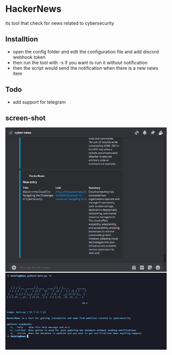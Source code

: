 # HackerNews
its tool that check for news related to cybersecurity 

## Installtion 
- open the config folder and edit the configuration file and add discord webhook token
- then run the tool with -s if you want to run it without notification
- then the script would send the notification when there is a new news item

## Todo
 - add support for telegram

## screen-shot
<img src=images/1.png>
<img src=images/2.png>